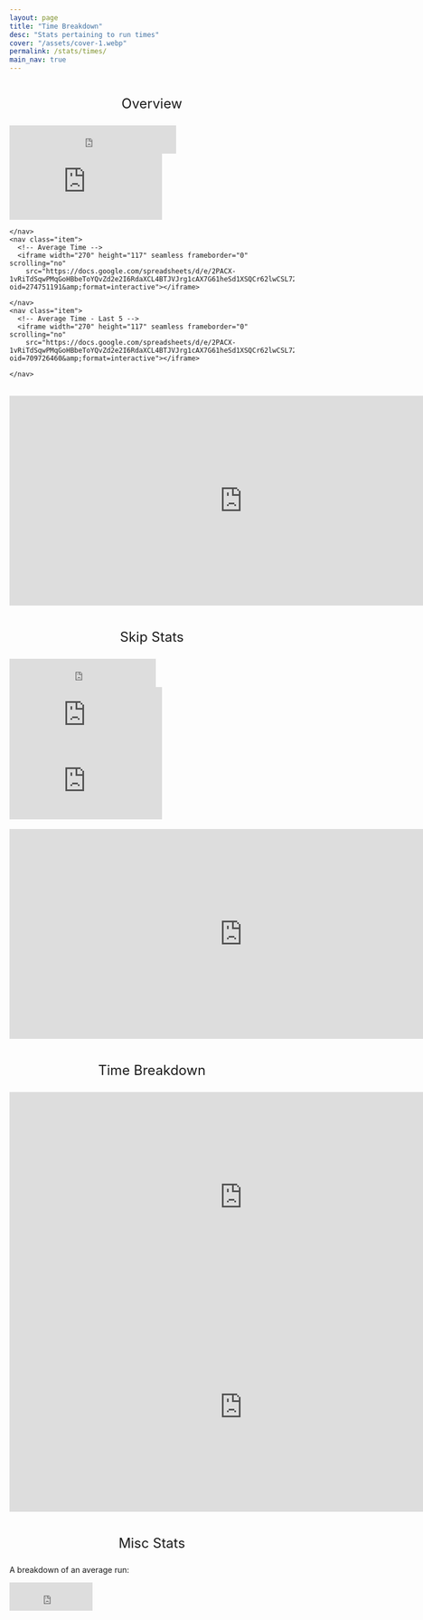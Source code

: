 ```yaml
---
layout: page
title: "Time Breakdown"
desc: "Stats pertaining to run times"
cover: "/assets/cover-1.webp"
permalink: /stats/times/
main_nav: true
---
```




<head>
  <script src="https://unpkg.com/jquery@3.6.0/dist/jquery.slim.min.js"></script>
  <script src="https://unpkg.com/sheetrock@1.2.0/dist/sheetrock.min.js"></script>
  <script src="https://unpkg.com/handlebars@4.5.0/dist/handlebars.min.js"></script>
  <script async src="./javascript/index.js"></script>
</head>



<!-- <table id="statistics" class="table table-condensed table-striped"></table> -->
<table id="runs" class="table table-condensed table-striped"></table>
<!-- <h4>NL Home Run Leaders</h4>
<ol id="hr">
  <script id="hr-template" type="text/x-handlebars-template">
    <li>
      <strong>{{cells.First}} {{cells.Last}}</strong>,
      {{cells.Team}}, {{cells.HR}}
    </li>
  </script>
</ol> -->


<p style="text-align: center; font-size: 24px">Overview</p>
<div class="parent">
  <div class="flex-container-centered">
    <nav class="item">
      <!-- Attempts -->
      <iframe width="295" height="50" seamless frameborder="0" scrolling="no"
        src="https://docs.google.com/spreadsheets/d/e/2PACX-1vRiTdSqwPMqGoHBbeToYQvZd2e2I6RdaXCL4BTJVJrg1cAX7G61heSd1XSQCr62lwCSL72wMksKED8c/pubchart?oid=1936065713&amp;format=interactive"></iframe>
    </nav>
  </div>
</div>

<div class="parent">
  <div class="flex-container">
    <nav class="item">
      <!-- Best Time -->
      <iframe width="270" height="117" seamless frameborder="0" scrolling="no"
        src="https://docs.google.com/spreadsheets/d/e/2PACX-1vRiTdSqwPMqGoHBbeToYQvZd2e2I6RdaXCL4BTJVJrg1cAX7G61heSd1XSQCr62lwCSL72wMksKED8c/pubchart?oid=1700953034&amp;format=interactive"></iframe>

    </nav>
    <nav class="item">
      <!-- Average Time -->
      <iframe width="270" height="117" seamless frameborder="0" scrolling="no"
        src="https://docs.google.com/spreadsheets/d/e/2PACX-1vRiTdSqwPMqGoHBbeToYQvZd2e2I6RdaXCL4BTJVJrg1cAX7G61heSd1XSQCr62lwCSL72wMksKED8c/pubchart?oid=274751191&amp;format=interactive"></iframe>

    </nav>
    <nav class="item">
      <!-- Average Time - Last 5 -->
      <iframe width="270" height="117" seamless frameborder="0" scrolling="no"
        src="https://docs.google.com/spreadsheets/d/e/2PACX-1vRiTdSqwPMqGoHBbeToYQvZd2e2I6RdaXCL4BTJVJrg1cAX7G61heSd1XSQCr62lwCSL72wMksKED8c/pubchart?oid=709726460&amp;format=interactive"></iframe>

    </nav>

  </div>
</div>

<br>
<div class="parent">
  <div class="flex-container">
    <nav class="item">
      <div class="shadow">
        <!-- Run Times -->
        <iframe width="823" height="371" seamless frameborder="0" scrolling="no"
          src="https://docs.google.com/spreadsheets/d/e/2PACX-1vRiTdSqwPMqGoHBbeToYQvZd2e2I6RdaXCL4BTJVJrg1cAX7G61heSd1XSQCr62lwCSL72wMksKED8c/pubchart?oid=293573893&amp;format=interactive"></iframe>
      </div>
    </nav>
  </div>
</div>

<br>
<p style="text-align: center; font-size: 24px">Skip Stats</p>
<div class="parent">
  <div class="flex-container">
    <nav class="item">
      <!-- Skip Rate -->
      <iframe width="259" height="50" seamless frameborder="0" scrolling="no"
        src="https://docs.google.com/spreadsheets/d/e/2PACX-1vRiTdSqwPMqGoHBbeToYQvZd2e2I6RdaXCL4BTJVJrg1cAX7G61heSd1XSQCr62lwCSL72wMksKED8c/pubchart?oid=906300537&amp;format=interactive"></iframe>
    </nav>
  </div>
</div>

<div class="parent">
  <div class="flex-container-centered">
    <nav class="item">
      <!-- Average Time - Skip -->
      <iframe width="270" height="117" seamless frameborder="0" scrolling="no"
        src="https://docs.google.com/spreadsheets/d/e/2PACX-1vRiTdSqwPMqGoHBbeToYQvZd2e2I6RdaXCL4BTJVJrg1cAX7G61heSd1XSQCr62lwCSL72wMksKED8c/pubchart?oid=221549340&amp;format=interactive"></iframe>
    </nav>
    <nav class="item">
      <!-- Average Time - No Skip -->
      <iframe width="270" height="117" seamless frameborder="0" scrolling="no"
        src="https://docs.google.com/spreadsheets/d/e/2PACX-1vRiTdSqwPMqGoHBbeToYQvZd2e2I6RdaXCL4BTJVJrg1cAX7G61heSd1XSQCr62lwCSL72wMksKED8c/pubchart?oid=1931176540&amp;format=interactive"></iframe>
    </nav>
  </div>
</div>

<br>
<div class="parent">
  <div class="flex-container">
    <nav class="item">
      <div class="shadow">
        <!-- Run Times - Skip vs No Skip -->
        <iframe width="823" height="371" seamless frameborder="0" scrolling="no"
          src="https://docs.google.com/spreadsheets/d/e/2PACX-1vRiTdSqwPMqGoHBbeToYQvZd2e2I6RdaXCL4BTJVJrg1cAX7G61heSd1XSQCr62lwCSL72wMksKED8c/pubchart?oid=99849945&amp;format=interactive"></iframe>
      </div>
    </nav>
  </div>
</div>

<br>
<p style="text-align: center; font-size: 24px">Time Breakdown</p>
<div class="parent">
  <div class="flex-container-wrapped">
    <nav class="item">
      <div class="shadow">
        <!-- Average Time per Starting Character -->
        <iframe width="823" height="371" seamless frameborder="0" scrolling="no"
          src="https://docs.google.com/spreadsheets/d/e/2PACX-1vRiTdSqwPMqGoHBbeToYQvZd2e2I6RdaXCL4BTJVJrg1cAX7G61heSd1XSQCr62lwCSL72wMksKED8c/pubchart?oid=621759507&amp;format=interactive"></iframe>
      </div>
    </nav>
    <nav class="item">
      <div class="shadow">
        <!-- Average Time per # of Dead Checks -->
        <iframe width="823" height="371" seamless frameborder="0" scrolling="no"
          src="https://docs.google.com/spreadsheets/d/e/2PACX-1vRiTdSqwPMqGoHBbeToYQvZd2e2I6RdaXCL4BTJVJrg1cAX7G61heSd1XSQCr62lwCSL72wMksKED8c/pubchart?oid=501344415&amp;format=interactive"></iframe>
      </div>
    </nav>
  </div>
</div>

<br>
<p style="text-align: center; font-size: 24px">Misc Stats</p>

A breakdown of an average run:
<div class="parent">
  <div class="flex-container-left">
    <nav class="item">
      <div class="shadow">
        <!-- Number of Dragons -->
        <iframe width="147" height="50" seamless frameborder="0" scrolling="no"
          src="https://docs.google.com/spreadsheets/d/e/2PACX-1vRiTdSqwPMqGoHBbeToYQvZd2e2I6RdaXCL4BTJVJrg1cAX7G61heSd1XSQCr62lwCSL72wMksKED8c/pubchart?oid=1842509497&amp;format=interactive"></iframe>
      </div>
    </nav>
  </div>
</div>



<h4 id='date'></h4>
